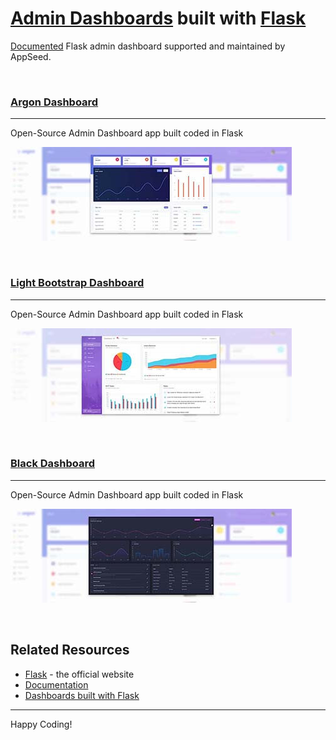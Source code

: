 # [Admin Dashboards](https://appseed.us/apps/flask-dashboard) built with [Flask](http://flask.pocoo.org/)
[Documented](https://docs.appseed.us/apps/flask-dashboard/) Flask admin dashboard supported and maintained by AppSeed. 

<br />

### [Argon Dashboard](https://appseed.us/apps/flask-dashboard/argon-dashboard)
---
Open-Source Admin Dashboard app built coded in Flask

![Flask Argon Dashboard](https://raw.githubusercontent.com/app-generator/static/master/flask-argon-dashboard/argon-dashboard-coded-in-flask-cover-sm.jpg)

<br />

### [Light Bootstrap Dashboard](https://appseed.us/apps/flask-dashboard/light-bootstrap-dashboard)
---
Open-Source Admin Dashboard app built coded in Flask

![Light Bootstrap Dashboard](https://raw.githubusercontent.com/app-generator/static/master/flask-light-bootstrap-dashboard/light-dashboard-coded-in-flask-cover-sm.jpg)

<br />

### [Black Dashboard](https://appseed.us/apps/flask-dashboard/black-dashboard)
---
Open-Source Admin Dashboard app built coded in Flask

![Flask Black Dashboard](https://raw.githubusercontent.com/app-generator/static/master/flask-black-dashboard/black-dashboard-coded-in-flask-cover-sm.jpg)

<br />


## Related Resources
 - [Flask](http://flask.pocoo.org/) - the official website
 - [Documentation](https://docs.appseed.us/apps/flask-dashboard) 
 - [Dashboards built with Flask](https://docs.appseed.us/apps/flask-dashboard)
 
 --- 
 Happy Coding! 
 
